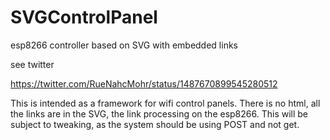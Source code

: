 # SVGControlPanel
esp8266 controller based on SVG with embedded links

see twitter 

 https://twitter.com/RueNahcMohr/status/1487670899545280512

This is intended as a framework for wifi control panels. There is no html, all the links are in the SVG, the link processing on the esp8266.
This will be subject to tweaking, as the system should be using POST and not get.
